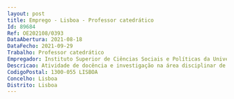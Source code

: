```yaml
--- 
layout: post
title: Emprego - Lisboa - Professor catedrático
Id: 89684
Ref: OE202108/0393
DataAbertura: 2021-08-18
DataFecho: 2021-09-29
Trabalho: Professor catedrático
Empregador: Instituto Superior de Ciências Sociais e Políticas da Universidade de Lisboa
Descricao: Atividade de docência e investigação na área disciplinar de Relações Internacionais do Instituto Superior de Ciências Sociais e Políticas da Universidade de Lisboa (ISCSP ULisboa), a qual integra as seguintes unidades curriculares  Introdução às Ciências Políticas e Sociais  História da Colonização Moderna e Descolonização  Ideologias Políticas  Seminário de Novas Ameaças Estratégicas  Estratégia da Subversão  Sociedade e Cultura na Área Islâmica  Temas Aprofundados de Diplomacia e Política Externa  Seminário Estágio.
CodigoPostal: 1300-055 LISBOA
Concelho: Lisboa
Distrito: Lisboa
--- 
```

